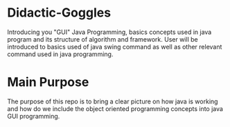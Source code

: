 # Didactic-Goggles
Introducing you "GUI" Java Programming, basics concepts used in java program and its structure of algorithm and framework. User will be introduced to basics used of java swing command as well as other relevant command used in java programming.

# Main Purpose
The purpose of this repo is to bring a clear picture on how java is working and how do we include the object oriented programming concepts into java GUI programming. 
